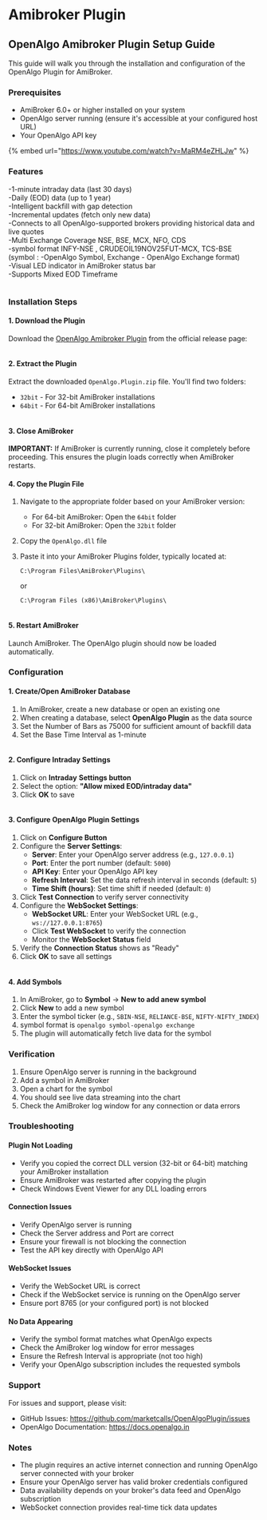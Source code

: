 # Amibroker Plugin

## OpenAlgo Amibroker Plugin Setup Guide

This guide will walk you through the installation and configuration of the OpenAlgo Plugin for AmiBroker.

### Prerequisites

* AmiBroker 6.0+ or higher installed on your system
* OpenAlgo server running (ensure it's accessible at your configured host URL)
* Your OpenAlgo API key



{% embed url="https://www.youtube.com/watch?v=MaRM4eZHLJw" %}

### Features

-1-minute intraday data (last 30 days)\
-Daily (EOD) data (up to 1 year)\
-Intelligent backfill with gap detection\
-Incremental updates (fetch only new data)\
-Connects to all OpenAlgo-supported brokers providing historical data and live quotes\
-Multi Exchange Coverage NSE, BSE, MCX, NFO, CDS\
-symbol format INFY-NSE , CRUDEOIL19NOV25FUT-MCX, TCS-BSE (symbol : -OpenAlgo Symbol, Exchange - OpenAlgo Exchange format)\
-Visual LED indicator in AmiBroker status bar\
-Supports Mixed EOD Timeframe

<figure><img src="../../.gitbook/assets/Amibroker Charts.png" alt=""><figcaption></figcaption></figure>

### Installation Steps

#### 1. Download the Plugin

Download the [OpenAlgo Amibroker Plugin](https://github.com/marketcalls/OpenAlgoPlugin/releases) from the official release page:

<figure><img src="../../.gitbook/assets/image (134).png" alt=""><figcaption></figcaption></figure>

#### 2. Extract the Plugin

Extract the downloaded `OpenAlgo.Plugin.zip` file. You'll find two folders:

* `32bit` - For 32-bit AmiBroker installations
* `64bit` - For 64-bit AmiBroker installations

<figure><img src="../../.gitbook/assets/image (133).png" alt=""><figcaption></figcaption></figure>

#### 3. Close AmiBroker

**IMPORTANT:** If AmiBroker is currently running, close it completely before proceeding. This ensures the plugin loads correctly when AmiBroker restarts.

#### 4. Copy the Plugin File

1. Navigate to the appropriate folder based on your AmiBroker version:
   * For 64-bit AmiBroker: Open the `64bit` folder
   * For 32-bit AmiBroker: Open the `32bit` folder
2. Copy the `OpenAlgo.dll` file
3.  Paste it into your AmiBroker Plugins folder, typically located at:

    ```
    C:\Program Files\AmiBroker\Plugins\
    ```

    or

    ```
    C:\Program Files (x86)\AmiBroker\Plugins\
    ```

<figure><img src="../../.gitbook/assets/image (135).png" alt=""><figcaption></figcaption></figure>

#### 5. Restart AmiBroker

Launch AmiBroker. The OpenAlgo plugin should now be loaded automatically.

### Configuration

#### 1. Create/Open AmiBroker Database

1. In AmiBroker, create a new database or open an existing one
2. When creating a database, select **OpenAlgo Plugin** as the data source
3. Set the Number of Bars as 75000 for sufficient amount of backfill data
4. Set the Base Time Interval as 1-minute

<figure><img src="../../.gitbook/assets/image (136).png" alt=""><figcaption></figcaption></figure>

#### 2. Configure Intraday Settings

1. Click on **Intraday** **Settings button**
2. Select the option: **"Allow mixed EOD/intraday data"**
3. Click **OK** to save

<figure><img src="../../.gitbook/assets/image (137).png" alt=""><figcaption></figcaption></figure>

#### 3. Configure OpenAlgo Plugin Settings

1. Click on  **Configure Button**
2. Configure the **Server Settings**:
   * **Server**: Enter your OpenAlgo server address (e.g., `127.0.0.1`)
   * **Port**: Enter the port number (default: `5000`)
   * **API Key**: Enter your OpenAlgo API key
   * **Refresh Interval**: Set the data refresh interval in seconds (default: `5`)
   * **Time Shift (hours)**: Set time shift if needed (default: `0`)
3. Click **Test Connection** to verify server connectivity
4. Configure the **WebSocket Settings**:
   * **WebSocket URL**: Enter your WebSocket URL (e.g., `ws://127.0.0.1:8765`)
   * Click **Test WebSocket** to verify the connection
   * Monitor the **WebSocket Status** field
5. Verify the **Connection Status** shows as "Ready"
6. Click **OK** to save all settings

<figure><img src="../../.gitbook/assets/image (138).png" alt=""><figcaption></figcaption></figure>

#### 4. Add Symbols

1. In AmiBroker, go to **Symbol** → **New to add anew symbol**
2. Click **New** to add a new symbol
3. Enter the symbol ticker (e.g., `SBIN-NSE`, `RELIANCE-BSE`, `NIFTY-NIFTY_INDEX`)
4. symbol format is `openalgo symbol-openalgo exchange`
5. The plugin will automatically fetch live data for the symbol

### Verification

1. Ensure OpenAlgo server is running in the background
2. Add a symbol in AmiBroker
3. Open a chart for the symbol
4. You should see live data streaming into the chart
5. Check the AmiBroker log window for any connection or data errors

### Troubleshooting

#### Plugin Not Loading

* Verify you copied the correct DLL version (32-bit or 64-bit) matching your AmiBroker installation
* Ensure AmiBroker was restarted after copying the plugin
* Check Windows Event Viewer for any DLL loading errors

#### Connection Issues

* Verify OpenAlgo server is running
* Check the Server address and Port are correct
* Ensure your firewall is not blocking the connection
* Test the API key directly with OpenAlgo API

#### WebSocket Issues

* Verify the WebSocket URL is correct
* Check if the WebSocket service is running on the OpenAlgo server
* Ensure port 8765 (or your configured port) is not blocked

#### No Data Appearing

* Verify the symbol format matches what OpenAlgo expects
* Check the AmiBroker log window for error messages
* Ensure the Refresh Interval is appropriate (not too high)
* Verify your OpenAlgo subscription includes the requested symbols

### Support

For issues and support, please visit:

* GitHub Issues: https://github.com/marketcalls/OpenAlgoPlugin/issues
* OpenAlgo Documentation: https://docs.openalgo.in

### Notes

* The plugin requires an active internet connection and running OpenAlgo server connected with your broker
* Ensure your OpenAlgo server has valid broker credentials configured
* Data availability depends on your broker's data feed and OpenAlgo subscription
* WebSocket connection provides real-time tick data updates
